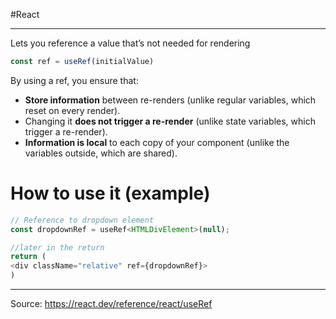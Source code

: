 #React 

----
Lets you reference a value that’s not needed for rendering
```javascript
const ref = useRef(initialValue)
```

By using a ref, you ensure that:
- **Store information** between re-renders (unlike regular variables, which reset on every render).
- Changing it **does not trigger a re-render** (unlike state variables, which trigger a re-render).
- **Information is local** to each copy of your component (unlike the variables outside, which are shared).

# How to use it (example)
```JavaScript
// Reference to dropdown element
const dropdownRef = useRef<HTMLDivElement>(null); 

//later in the return
return (
<div className="relative" ref={dropdownRef}>
)
```

----
Source:
https://react.dev/reference/react/useRef
